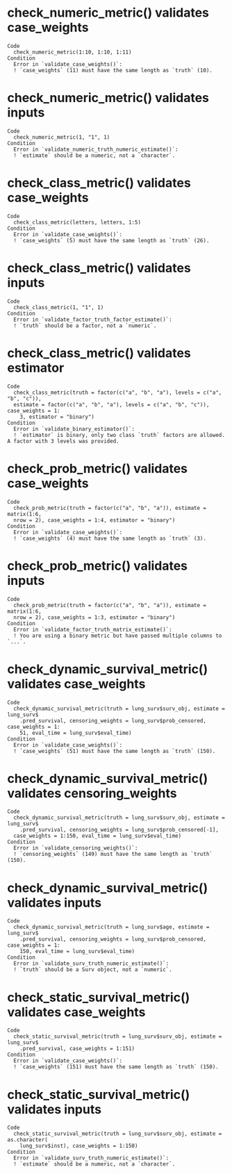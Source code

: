 # check_numeric_metric() validates case_weights

    Code
      check_numeric_metric(1:10, 1:10, 1:11)
    Condition
      Error in `validate_case_weights()`:
      ! `case_weights` (11) must have the same length as `truth` (10).

# check_numeric_metric() validates inputs

    Code
      check_numeric_metric(1, "1", 1)
    Condition
      Error in `validate_numeric_truth_numeric_estimate()`:
      ! `estimate` should be a numeric, not a `character`.

# check_class_metric() validates case_weights

    Code
      check_class_metric(letters, letters, 1:5)
    Condition
      Error in `validate_case_weights()`:
      ! `case_weights` (5) must have the same length as `truth` (26).

# check_class_metric() validates inputs

    Code
      check_class_metric(1, "1", 1)
    Condition
      Error in `validate_factor_truth_factor_estimate()`:
      ! `truth` should be a factor, not a `numeric`.

# check_class_metric() validates estimator

    Code
      check_class_metric(truth = factor(c("a", "b", "a"), levels = c("a", "b", "c")),
      estimate = factor(c("a", "b", "a"), levels = c("a", "b", "c")), case_weights = 1:
        3, estimator = "binary")
    Condition
      Error in `validate_binary_estimator()`:
      ! `estimator` is binary, only two class `truth` factors are allowed. A factor with 3 levels was provided.

# check_prob_metric() validates case_weights

    Code
      check_prob_metric(truth = factor(c("a", "b", "a")), estimate = matrix(1:6,
      nrow = 2), case_weights = 1:4, estimator = "binary")
    Condition
      Error in `validate_case_weights()`:
      ! `case_weights` (4) must have the same length as `truth` (3).

# check_prob_metric() validates inputs

    Code
      check_prob_metric(truth = factor(c("a", "b", "a")), estimate = matrix(1:6,
      nrow = 2), case_weights = 1:3, estimator = "binary")
    Condition
      Error in `validate_factor_truth_matrix_estimate()`:
      ! You are using a binary metric but have passed multiple columns to `...`.

# check_dynamic_survival_metric() validates case_weights

    Code
      check_dynamic_survival_metric(truth = lung_surv$surv_obj, estimate = lung_surv$
        .pred_survival, censoring_weights = lung_surv$prob_censored, case_weights = 1:
        51, eval_time = lung_surv$eval_time)
    Condition
      Error in `validate_case_weights()`:
      ! `case_weights` (51) must have the same length as `truth` (150).

# check_dynamic_survival_metric() validates censoring_weights

    Code
      check_dynamic_survival_metric(truth = lung_surv$surv_obj, estimate = lung_surv$
        .pred_survival, censoring_weights = lung_surv$prob_censored[-1],
      case_weights = 1:150, eval_time = lung_surv$eval_time)
    Condition
      Error in `validate_censoring_weights()`:
      ! `censoring_weights` (149) must have the same length as `truth` (150).

# check_dynamic_survival_metric() validates inputs

    Code
      check_dynamic_survival_metric(truth = lung_surv$age, estimate = lung_surv$
        .pred_survival, censoring_weights = lung_surv$prob_censored, case_weights = 1:
        150, eval_time = lung_surv$eval_time)
    Condition
      Error in `validate_surv_truth_numeric_estimate()`:
      ! `truth` should be a Surv object, not a `numeric`.

# check_static_survival_metric() validates case_weights

    Code
      check_static_survival_metric(truth = lung_surv$surv_obj, estimate = lung_surv$
        .pred_survival, case_weights = 1:151)
    Condition
      Error in `validate_case_weights()`:
      ! `case_weights` (151) must have the same length as `truth` (150).

# check_static_survival_metric() validates inputs

    Code
      check_static_survival_metric(truth = lung_surv$surv_obj, estimate = as.character(
        lung_surv$inst), case_weights = 1:150)
    Condition
      Error in `validate_surv_truth_numeric_estimate()`:
      ! `estimate` should be a numeric, not a `character`.

